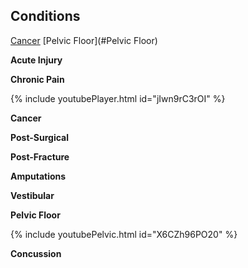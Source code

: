 ## Conditions

[Cancer](#Cancer)    [Pelvic Floor](#Pelvic Floor)

**Acute Injury**

**Chronic Pain**

{% include youtubePlayer.html id="jIwn9rC3rOI" %}

**Cancer** <a name="Cancer"></a>

**Post-Surgical**

**Post-Fracture**

**Amputations**

**Vestibular**

**Pelvic Floor** <a name="Pelvic Floor"></a>

{% include youtubePelvic.html id="X6CZh96PO20" %}

**Concussion**


